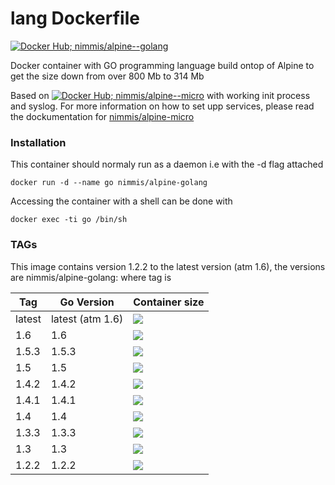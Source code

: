 
lang Dockerfile
===============
[![Docker Hub; nimmis/alpine--golang](https://img.shields.io/badge/dockerhub-nimmis%2Falpine--golang-green.svg)](https://registry.hub.docker.com/u/nimmis/alpine-golang)

Docker container with GO programming language build ontop of Alpine to get the size down from over 800 Mb to 314 Mb

Based on [![Docker Hub; nimmis/alpine--micro](https://img.shields.io/badge/dockerhub-nimmis%2Falpine-micro--green.svg)](https://registry.hub.docker.com/u/nimmis/alpine-micro) with working init process and syslog. For more information on how to set upp services, please read the dockumentation for [nimmis/alpine-micro](https://registry.hub.docker.com/u/nimmis/alpine-micro)

### Installation

This container should normaly run as a daemon i.e with the -d flag attached

	docker run -d --name go nimmis/alpine-golang

Accessing the container with a shell can be done with

	docker exec -ti go /bin/sh

### TAGs

This image contains version 1.2.2 to the latest version (atm 1.6), the versions are nimmis/alpine-golang:<tag> where tag is

| Tag    | Go Version | Container size |
| ------ | ---------- | -------------- |
| latest | latest (atm 1.6) | [![](https://badge.imagelayers.io/nimmis/alpine-golang:latest.svg)](https://imagelayers.io/?images=nimmis/alpine-golang:latest) |
| 1.6    | 1.6 | [![](https://badge.imagelayers.io/nimmis/alpine-golang:1.6.svg)](https://imagelayers.io/?images=nimmis/alpine-golang:1.6) |
| 1.5.3  | 1.5.3 | [![](https://badge.imagelayers.io/nimmis/alpine-golang:1.5.3.svg)](https://imagelayers.io/?images=nimmis/alpine-golang:1.5.3) |
| 1.5    | 1.5 | [![](https://badge.imagelayers.io/nimmis/alpine-golang:1.5.svg)](https://imagelayers.io/?images=nimmis/alpine-golang:1.5) |
| 1.4.2  | 1.4.2 | [![](https://badge.imagelayers.io/nimmis/alpine-golang:1.4.2.svg)](https://imagelayers.io/?images=nimmis/alpine-golang:1.4.2) |
| 1.4.1  | 1.4.1 | [![](https://badge.imagelayers.io/nimmis/alpine-golang:1.4.1.svg)](https://imagelayers.io/?images=nimmis/alpine-golang:1.4.1) |
| 1.4    | 1.4 | [![](https://badge.imagelayers.io/nimmis/alpine-golang:1.4.svg)](https://imagelayers.io/?images=nimmis/alpine-golang:1.4) |
| 1.3.3  | 1.3.3 | [![](https://badge.imagelayers.io/nimmis/alpine-golang:1.3.3.svg)](https://imagelayers.io/?images=nimmis/alpine-golang:1.3.3) |
| 1.3    | 1.3 | [![](https://badge.imagelayers.io/nimmis/alpine-golang:1.3.svg)](https://imagelayers.io/?images=nimmis/alpine-golang:1.3) |
| 1.2.2  | 1.2.2 | [![](https://badge.imagelayers.io/nimmis/alpine-golang:1.2.2.svg)](https://imagelayers.io/?images=nimmis/alpine-golang:1.2.2) |

